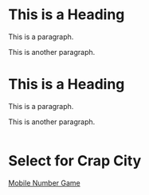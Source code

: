 <!DOCTYPE html>
<html lang="en">
<meta charset="UTF-8">
<title>Deetah's Page</title>
<meta name="viewport" content="width=device-width,initial-scale=1">
<link rel="stylesheet" href="https://www.w3schools.com/w3css/5/w3.css">

<style>
</style>
<script src=""></script>
<body>
<div class="w3-container w3-center w3-teal">
  <h1>This is a Heading</h1>
  <p>This is a paragraph.</p>
  <p>This is another paragraph.</p>
</div>

<div class="w3-container w3-black">
<h1>This is a Heading</h1>
<p>This is a paragraph.</p>
<p>This is another paragraph.</p>
</div>

<div style="overflow-x: auto;" align="left">
<p></p>
<h1>Select for Crap City</h1>
<p></p>
<a href="number/num.html">Mobile Number Game</a>
</div>


</body>
</html>
